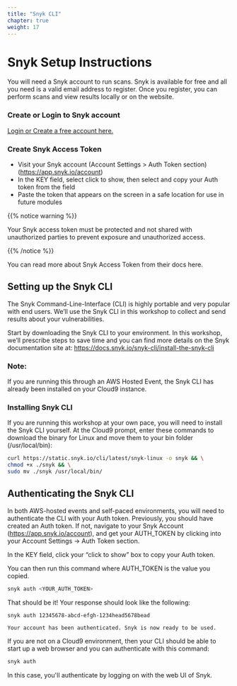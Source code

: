```yaml
---
title: "Snyk CLI"
chapter: true
weight: 17
---
```


# Snyk Setup Instructions
You will need a Snyk account to run scans.  Snyk is available for free and all you need is a valid email address to register.  Once you register, you can perform scans and view results locally or on the website.

### Create or Login to Snyk account
[Login or Create a free account here.](https://snyk.co/KubeConUS-2023)

### Create Snyk Access Token
- Visit your Snyk account (Account Settings > Auth Token section) (https://app.snyk.io/account)
- In the KEY field, select click to show, then select and copy your Auth token from the field
- Paste the token that appears on the screen in a safe location for use in future modules

{{% notice warning %}}
<p style='text-align: left;'>
Your Snyk access token must be protected and not shared with unauthorized parties to prevent exposure and unauthorized access.
</p>
{{% /notice %}}

You can read more about Snyk Access Token from their docs here.

## Setting up the Snyk CLI

The Snyk Command-Line-Interface (CLI) is highly portable and very popular with end users. We’ll use the Snyk CLI in this workshop to collect and send results about your vulnerabilities.

Start by downloading the Snyk CLI to your environment. In this workshop, we’ll prescribe steps to save time and you can find more details on the Snyk documentation site at:
https://docs.snyk.io/snyk-cli/install-the-snyk-cli

### **Note:**
If you are running this through an AWS Hosted Event, the Snyk CLI has already been installed on your Cloud9 instance.

### Installing Snyk CLI
If you are running this workshop at your own pace, you will need to install the Snyk CLI yourself. At the Cloud9 prompt, enter these commands to download the binary for Linux and move them to your bin folder (/usr/local/bin):

```bash
curl https://static.snyk.io/cli/latest/snyk-linux -o snyk && \
chmod +x ./snyk && \
sudo mv ./snyk /usr/local/bin/
```

## Authenticating the Snyk CLI
In both AWS-hosted events and self-paced environments, you will need to authenticate the CLI with your Auth token.  Previously, you should have created an Auth token.  If not, navigate to your Snyk Account (https://app.snyk.io/account), and get your AUTH_TOKEN by clicking into your Account Settings -> Auth Token section.

In the KEY field, click your “click to show” box to copy your Auth token.

You can then run this command where AUTH_TOKEN is the value you copied.

```bash
snyk auth <YOUR_AUTH_TOKEN>
```

That should be it!  Your response should look like the following:

    snyk auth 12345678-abcd-efgh-1234head5678bead

    Your account has been authenticated. Snyk is now ready to be used.

If you are not on a Cloud9 environment, then your CLI should be able to start up a web browser and you can authenticate with this command:

```bash
snyk auth
```

In this case, you'll authenticate by logging on with the web UI of Snyk.

